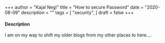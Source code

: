 +++
author = "Kajal Negi"
title = "How to secure Password"
date = "2020-08-09"
description = ""
tags = [
    "security",
]
draft = false
+++

#### Description

I am on my way to shift my older blogs from my other places to here.... 
